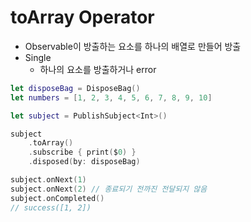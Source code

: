 # toArray Operator

- Observable이 방출하는 요소를 하나의 배열로 만들어 방출
- Single
    - 하나의 요소를 방출하거나 error

```swift
let disposeBag = DisposeBag()
let numbers = [1, 2, 3, 4, 5, 6, 7, 8, 9, 10]

let subject = PublishSubject<Int>()

subject
    .toArray()
    .subscribe { print($0) }
    .disposed(by: disposeBag)

subject.onNext(1)
subject.onNext(2) // 종료되기 전까진 전달되지 않음
subject.onCompleted()
// success([1, 2])
```
